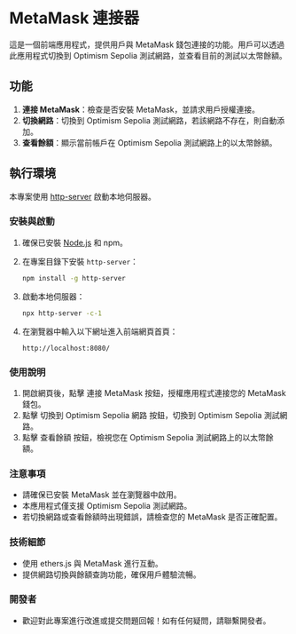 # MetaMask 連接器

這是一個前端應用程式，提供用戶與 MetaMask 錢包連接的功能。用戶可以透過此應用程式切換到 Optimism Sepolia 測試網路，並查看目前的測試以太幣餘額。

## 功能

1. **連接 MetaMask**：檢查是否安裝 MetaMask，並請求用戶授權連接。
2. **切換網路**：切換到 Optimism Sepolia 測試網路，若該網路不存在，則自動添加。
3. **查看餘額**：顯示當前帳戶在 Optimism Sepolia 測試網路上的以太幣餘額。

## 執行環境

本專案使用 [http-server](https://www.npmjs.com/package/http-server) 啟動本地伺服器。

### 安裝與啟動

1. 確保已安裝 [Node.js](https://nodejs.org/) 和 npm。
2. 在專案目錄下安裝 `http-server`：
   ```bash
   npm install -g http-server
   ```

3. 啟動本地伺服器：
    ```bash
    npx http-server -c-1
    ```

4. 在瀏覽器中輸入以下網址進入前端網頁首頁：
    ```
    http://localhost:8080/
    ```

### 使用說明

1. 開啟網頁後，點擊 連接 MetaMask 按鈕，授權應用程式連接您的 MetaMask 錢包。
2. 點擊 切換到 Optimism Sepolia 網路 按鈕，切換到 Optimism Sepolia 測試網路。
3. 點擊 查看餘額 按鈕，檢視您在 Optimism Sepolia 測試網路上的以太幣餘額。

### 注意事項

- 請確保已安裝 MetaMask 並在瀏覽器中啟用。
- 本應用程式僅支援 Optimism Sepolia 測試網路。
- 若切換網路或查看餘額時出現錯誤，請檢查您的 MetaMask 是否正確配置。

### 技術細節

- 使用 ethers.js 與 MetaMask 進行互動。
- 提供網路切換與餘額查詢功能，確保用戶體驗流暢。

### 開發者

- 歡迎對此專案進行改進或提交問題回報！如有任何疑問，請聯繫開發者。